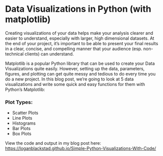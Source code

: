# Data Visualizations in Python (with matplotlib)

Creating visualizations of your data helps make your analysis clearer and easier to understand, especially with larger, high dimensional datasets. At the end of your project, it’s important to be able to present your final results in a clear, concise, and compelling manner that your audience (esp. non-technical clients) can understand.

Matplotlib is a popular Python library that can be used to create your Data Visualizations quite easily. However, setting up the data, parameters, figures, and plotting can get quite messy and tedious to do every time you do a new project. In this blog post, we’re going to look at 5 data visualizations and write some quick and easy functions for them with Python’s Matplotlib:

### Plot Types:
- Scatter Plots
- Line Plots
- Histograms
- Bar Plots
- Box Plots

  
View the code and output in my blog post here:  
https://loganblackstad.github.io/Simple-Python-Visualizations-With-Code/
